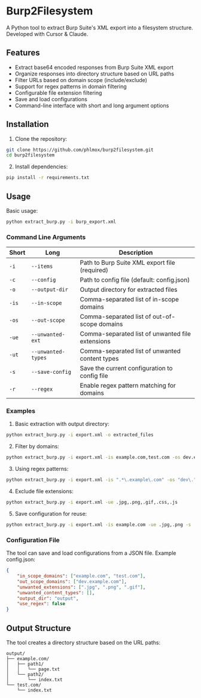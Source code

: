 # Burp2Filesystem

A Python tool to extract Burp Suite's XML export into a filesystem structure. Developed with Cursor & Claude.

## Features

- Extract base64 encoded responses from Burp Suite XML export
- Organize responses into directory structure based on URL paths
- Filter URLs based on domain scope (include/exclude)
- Support for regex patterns in domain filtering
- Configurable file extension filtering
- Save and load configurations
- Command-line interface with short and long argument options

## Installation

1. Clone the repository:
```bash
git clone https://github.com/phlmox/burp2filesystem.git
cd burp2filesystem
```

2. Install dependencies:
```bash
pip install -r requirements.txt
```

## Usage

Basic usage:
```bash
python extract_burp.py -i burp_export.xml
```

### Command Line Arguments

| Short | Long | Description |
|-------|------|-------------|
| `-i` | `--items` | Path to Burp Suite XML export file (required) |
| `-c` | `--config` | Path to config file (default: config.json) |
| `-o` | `--output-dir` | Output directory for extracted files |
| `-is` | `--in-scope` | Comma-separated list of in-scope domains |
| `-os` | `--out-scope` | Comma-separated list of out-of-scope domains |
| `-ue` | `--unwanted-ext` | Comma-separated list of unwanted file extensions |
| `-ut` | `--unwanted-types` | Comma-separated list of unwanted content types |
| `-s` | `--save-config` | Save the current configuration to config file |
| `-r` | `--regex` | Enable regex pattern matching for domains |

### Examples

1. Basic extraction with output directory:
```bash
python extract_burp.py -i export.xml -o extracted_files
```

2. Filter by domains:
```bash
python extract_burp.py -i export.xml -is example.com,test.com -os dev.example.com
```

3. Using regex patterns:
```bash
python extract_burp.py -i export.xml -is ".*\.example\.com" -os "dev\." -r
```

4. Exclude file extensions:
```bash
python extract_burp.py -i export.xml -ue .jpg,.png,.gif,.css,.js
```

5. Save configuration for reuse:
```bash
python extract_burp.py -i export.xml -is example.com -ue .jpg,.png -s
```

### Configuration File

The tool can save and load configurations from a JSON file. Example config.json:
```json
{
    "in_scope_domains": ["example.com", "test.com"],
    "out_scope_domains": ["dev.example.com"],
    "unwanted_extensions": [".jpg", ".png", ".gif"],
    "unwanted_content_types": [],
    "output_dir": "output",
    "use_regex": false
}
```

## Output Structure

The tool creates a directory structure based on the URL paths:
```
output/
├── example.com/
│   ├── path1/
│   │   └── page.txt
│   └── path2/
│       └── index.txt
└── test.com/
    └── index.txt
```
